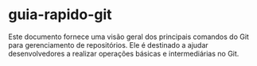 # guia-rapido-git
Este documento fornece uma visão geral dos principais comandos do Git para gerenciamento de repositórios. Ele é destinado a ajudar desenvolvedores a realizar operações básicas e intermediárias no Git.
